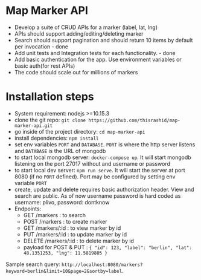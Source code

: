 # Map Marker API

* Develop a suite of CRUD APIs for a marker (label, lat, lng)
* APIs should support adding/editing/deleting marker
* Search should support pagination and should return 10 items by default per invocation - done
* Add unit tests and Integration tests for each functionality. - done
* Add basic authentication for the app. Use environment variables or basic auth(for rest APIs)
* The code should scale out for millions of markers

# Installation steps

* System requirement: nodejs >=10.15.3
* clone the git repo: `git clone https://github.com/thisrashid/map-marker-api.git`
* go inside of the project directory: `cd map-marker-api`
* install dependencies: `npm install`
* set env variables `PORT` and `DATABASE`. `PORT` is where the http server listens and `DATABASE` is the URL of mongodb
* to start local mongodb server: `docker-compose up`. It will start mongodb listening on the port 27017 without and username or password
* to start local dev server: `npm run serve`. It will start the server at port 8080 (if no `PORT` defined). Port may be configured by setting env variable `PORT`
* create, update and delete requires basic authorization header. View and search are public. As of now username password is hard coded as username: plivo, password: dontknow
* Endpoints:
  * GET /markers : to search
  * POST /markers : to create marker
  * GET /markers/:id : to view marker by id
  * PUT /markers/:id : to update marker by id
  * DELETE /markers/:id : to delete marker by id
  * payload for POST & PUT : `{
    "id": 123,
    "label": "berlin",
    "lat": 48.1351253,
    "lng": 11.5819805
}`

Sample search query: `http://localhost:8080/markers?keyword=berlin&limit=10&page=2&sortby=label`.
